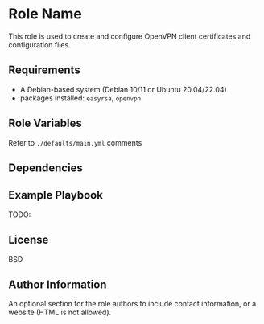 Role Name
=========

This role is used to create and configure OpenVPN client certificates and configuration files.

Requirements
------------

- A Debian-based system (Debian 10/11 or Ubuntu 20.04/22.04) 
- packages installed: `easyrsa`, `openvpn`

Role Variables
--------------

Refer to `./defaults/main.yml` comments

Dependencies
------------


Example Playbook
----------------

TODO:

License
-------

BSD

Author Information
------------------

An optional section for the role authors to include contact information, or a website (HTML is not allowed).
